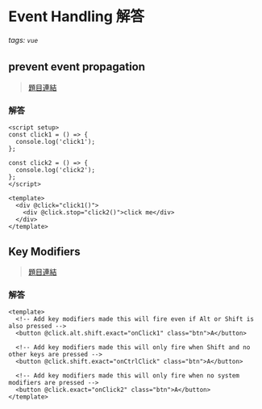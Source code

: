 # Event Handling 解答

###### tags: `vue`

## prevent event propagation

> [題目連結](https://vuejs-challenges.netlify.app/questions/243-prevent-event-propagation/README.html)

### 解答

```vue
<script setup>
const click1 = () => {
  console.log('click1');
};

const click2 = () => {
  console.log('click2');
};
</script>

<template>
  <div @click="click1()">
    <div @click.stop="click2()">click me</div>
  </div>
</template>
```

## Key Modifiers

> [題目連結](https://vuejs-challenges.netlify.app/questions/232-key-modifiers/README.html)

### 解答

```vue
<template>
  <!-- Add key modifiers made this will fire even if Alt or Shift is also pressed -->
  <button @click.alt.shift.exact="onClick1" class="btn">A</button>

  <!-- Add key modifiers made this will only fire when Shift and no other keys are pressed -->
  <button @click.shift.exact="onCtrlClick" class="btn">A</button>

  <!-- Add key modifiers made this will only fire when no system modifiers are pressed -->
  <button @click.exact="onClick2" class="btn">A</button>
</template>
```


